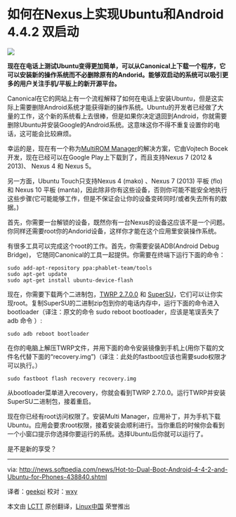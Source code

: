 如何在Nexus上实现Ubuntu和Android 4.4.2 双启动
================================================================================
![](http://i1-news.softpedia-static.com/images/news2/Hot-to-Dual-Boot-Android-4-4-2-and-Ubuntu-for-Phones-438840-2.jpg)

**现在在电话上测试Ubuntu变得更加简单，可以从Canonical上下载一个程序，它可以安装新的操作系统而不必删除原有的Andorid。能够双启动的系统可以吸引更多的用户关注手机/平板上的新开源平台。**

Canonical在它的网站上有一个流程解释了如何在电话上安装Ubuntu，但是这实际上需要删除Android系统才能获得新的操作系统。Ubuntu的开发者已经做了大量的工作，这个新的系统看上去很棒，但是如果你决定退回到Android，你就需要删除Ubuntu并安装Google的Android系统。这意味这你不得不重复设置你的电话，这可能会比较麻烦。

幸运的是，现在有一个称为[MultiROM Manager][1]的解决方案，它由Vojtech Bocek开发，现在已经可以在Google Play上下载到了，而且支持Nexus 7 (2012 & 2013)、 Nexus 4 和 Nexus 5。

另一方面，Ubuntu Touch只支持Nexus 4 (mako) 、Nexus 7 (2013) 平板 (flo)和 Nexus 10 平板 (manta)，因此除非你有这些设备，否则你可能不能安全地执行这些步骤(它可能能够工作，但是不保证会让你的设备变砖同时/或者失去所有的数据。)

首先，你需要一台解锁的设备，既然你有一台Nexus的设备这应该不是一个问题。你同样还需要root你的Andorid设备，这样你才能在这个应用里安装操作系统。

有很多工具可以完成这个root的工作。首先，你需要安装ADB(Android Debug Bridge)， 它随同Canonical的工具一起提供。你需要在终端下运行下面的命令：

    sudo add-apt-repository ppa:phablet-team/tools
    sudo apt-get update
    sudo apt-get install ubuntu-device-flash

现在，你需要下载两个二进制包，[TWRP 2.7.0.0][2] 和 [SuperSU][3]，它们可以让你实现root。复制SuperSU的二进制zip包到你的电话内存中，运行下面的命令进入bootloader（译注：原文的命令 sudo reboot bootloader，应该是笔误丢失了adb 命令 ）:

    sudo adb reboot bootloader

在你的电脑上解压TWRP文件，并用下面的命令安装镜像到手机上(用你下载的文件名代替下面的“recovery.img”)（译注：此处的fastboot应该也需要sudo权限才可以执行。）

    sudo fastboot flash recovery recovery.img

从bootloader菜单进入recovery，你就会看到TWRP 2.7.0.0。运行TWRP并安装SuperSU二进制包，接着重启。

现在你已经有root访问权限了。安装Multi Manager，应用补丁，并为手机下载Ubuntu。应用会要求root权限，接着安装会顺利进行。当你重启的时候你会看到一个小窗口提示你选择你要运行的系统。选择Ubuntu后你就可以运行了。

是不是新的享受？

--------------------------------------------------------------------------------

via: http://news.softpedia.com/news/Hot-to-Dual-Boot-Android-4-4-2-and-Ubuntu-for-Phones-438840.shtml

译者：[geekpi](https://github.com/geekpi) 校对：[wxy](https://github.com/wxy)

本文由 [LCTT](https://github.com/LCTT/TranslateProject) 原创翻译，[Linux中国](http://linux.cn/) 荣誉推出

[1]:https://play.google.com/store/apps/details?id=com.tassadar.multirommgr
[2]:http://teamw.in/project/twrp2
[3]:http://androidsu.com/superuser/

